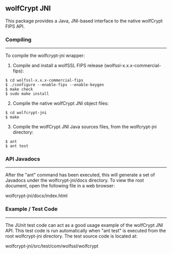 
## wolfCrypt JNI

This package provides a Java, JNI-based interface to the native wolfCrypt
FIPS API.

### Compiling
---------

To compile the wolfcrypt-jni wrapper:

1) Compile and install a wolfSSL FIPS release (wolfssl-x.x.x-commercial-fips):
```
$ cd wolfssl-x.x.x-commercial-fips
$ ./configure --enable-fips --enable-keygen
$ make check
$ sudo make install
```

2) Compile the native wolfCrypt JNI object files:
```
$ cd wolfcrypt-jni
$ make
```

3) Compile the wolfCrypt JNI Java sources files, from the wolfcrypt-jni
   directory:
```
$ ant
$ ant test
```

### API Javadocs
---------

After the "ant" command has been executed, this will generate a set of
Javadocs under the wolfcrypt-jni/docs directory.  To view the root document,
open the following file in a web browser:

wolfcrypt-jni/docs/index.html

### Example / Test Code
---------

The JUnit test code can act as a good usage example of the wolfCrypt JNI
API. This test code is run automatically when "ant test" is executed from
the root wolfcrypt-jni directory.  The test source code is located at:

wolfcrypt-jni/src/test/com/wolfssl/wolfcrypt

